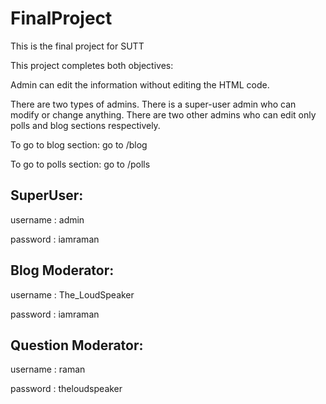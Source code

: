 # FinalProject
This is the final project for SUTT

This project completes both objectives:

Admin can edit the information without editing the HTML code.

There are two types of admins. There is a super-user admin who can modify or change anything. There are two other admins who can edit only polls and blog sections respectively.


To go to blog section: go to /blog

To go to polls section: go to /polls


## SuperUser:

username : admin

password : iamraman


## Blog Moderator:

username : The_LoudSpeaker

password : iamraman


## Question Moderator:

username : raman

password : theloudspeaker
